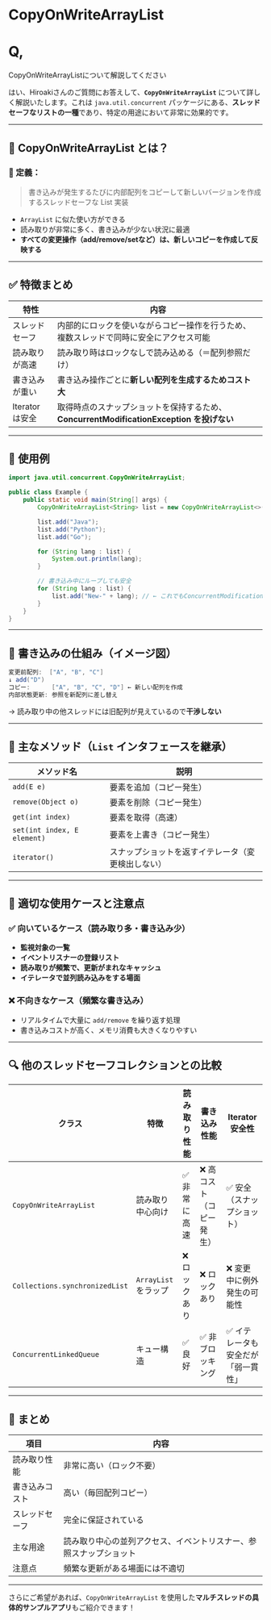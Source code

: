 # CopyOnWriteArrayList

# Q,

CopyOnWriteArrayListについて解説してください

はい、Hiroakiさんのご質問にお答えして、**`CopyOnWriteArrayList`** について詳しく解説いたします。これは `java.util.concurrent` パッケージにある、**スレッドセーフなリストの一種**であり、特定の用途において非常に効果的です。

---

## 🔷 CopyOnWriteArrayList とは？

### 📌 定義：

> 書き込みが発生するたびに内部配列をコピーして新しいバージョンを作成するスレッドセーフな List 実装
> 
- `ArrayList` に似た使い方ができる
- 読み取りが非常に多く、書き込みが少ない状況に最適
- **すべての変更操作（add/remove/setなど）は、新しいコピーを作成して反映する**

---

## ✅ 特徴まとめ

| 特性 | 内容 |
| --- | --- |
| スレッドセーフ | 内部的にロックを使いながらコピー操作を行うため、複数スレッドで同時に安全にアクセス可能 |
| 読み取りが高速 | 読み取り時はロックなしで読み込める（＝配列参照だけ） |
| 書き込みが重い | 書き込み操作ごとに**新しい配列を生成するためコスト大** |
| Iterator は安全 | 取得時点のスナップショットを保持するため、**ConcurrentModificationException を投げない** |

---

## 📘 使用例

```java
import java.util.concurrent.CopyOnWriteArrayList;

public class Example {
    public static void main(String[] args) {
        CopyOnWriteArrayList<String> list = new CopyOnWriteArrayList<>();

        list.add("Java");
        list.add("Python");
        list.add("Go");

        for (String lang : list) {
            System.out.println(lang);
        }

        // 書き込み中にループしても安全
        for (String lang : list) {
            list.add("New-" + lang); // ← これでもConcurrentModificationExceptionにならない！
        }
    }
}
```

---

## 🔄 書き込みの仕組み（イメージ図）

```java
変更前配列:  ["A", "B", "C"]
↓ add("D")
コピー:      ["A", "B", "C", "D"] ← 新しい配列を作成
内部状態更新: 参照を新配列に差し替え
```

→ 読み取り中の他スレッドには旧配列が見えているので**干渉しない**

---

## 🔧 主なメソッド（`List` インタフェースを継承）

| メソッド名 | 説明 |
| --- | --- |
| `add(E e)` | 要素を追加（コピー発生） |
| `remove(Object o)` | 要素を削除（コピー発生） |
| `get(int index)` | 要素を取得（高速） |
| `set(int index, E element)` | 要素を上書き（コピー発生） |
| `iterator()` | スナップショットを返すイテレータ（変更検出しない） |

---

## 🚦 適切な使用ケースと注意点

### ✅ 向いているケース（読み取り多・書き込み少）

- **監視対象の一覧**
- **イベントリスナーの登録リスト**
- **読み取りが頻繁で、更新がまれなキャッシュ**
- **イテレータで並列読み込みをする場面**

### ❌ 不向きなケース（頻繁な書き込み）

- リアルタイムで大量に `add/remove` を繰り返す処理
- 書き込みコストが高く、メモリ消費も大きくなりやすい

---

## 🔍 他のスレッドセーフコレクションとの比較

| クラス | 特徴 | 読み取り性能 | 書き込み性能 | Iterator 安全性 |
| --- | --- | --- | --- | --- |
| `CopyOnWriteArrayList` | 読み取り中心向け | ✅ 非常に高速 | ❌ 高コスト（コピー発生） | ✅ 安全（スナップショット） |
| `Collections.synchronizedList` | `ArrayList`をラップ | ❌ ロックあり | ❌ ロックあり | ❌ 変更中に例外発生の可能性 |
| `ConcurrentLinkedQueue` | キュー構造 | ✅ 良好 | ✅ 非ブロッキング | ✅ イテレータも安全だが「弱一貫性」 |

---

## 🏁 まとめ

| 項目 | 内容 |
| --- | --- |
| 読み取り性能 | 非常に高い（ロック不要） |
| 書き込みコスト | 高い（毎回配列コピー） |
| スレッドセーフ | 完全に保証されている |
| 主な用途 | 読み取り中心の並列アクセス、イベントリスナー、参照スナップショット |
| 注意点 | 頻繁な更新がある場面には不適切 |

---

さらにご希望があれば、`CopyOnWriteArrayList` を使用した**マルチスレッドの具体的サンプルアプリ**もご紹介できます！